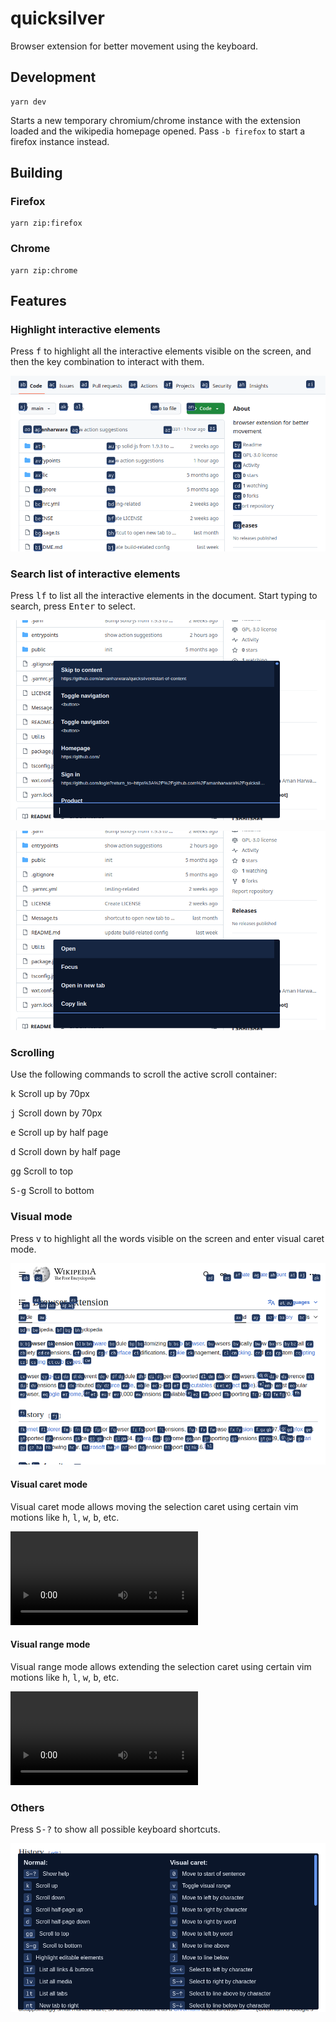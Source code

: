 # quicksilver

Browser extension for better movement using the keyboard.

## Development

```console
yarn dev
```

Starts a new temporary chromium/chrome instance with the extension loaded and the wikipedia homepage opened. Pass `-b firefox` to start a firefox instance instead.

## Building

### Firefox

```console
yarn zip:firefox
```

### Chrome

```console
yarn zip:chrome
```

## Features

### Highlight interactive elements

Press <kbd>f</kbd> to highlight all the interactive elements visible on the screen, and then the key combination to interact with them.

![Screenshot of a github page showing all interactive elements highlight](./screenshots/highlight_interactive_elements_1.png)

### Search list of interactive elements

Press <kbd>lf</kbd> to list all the interactive elements in the document. Start typing to search, press <kbd>Enter</kbd> to select.

![Screenshot of a list of all interactive elements](./screenshots/list_interactive_elements_0.png)

![Screenshot of the menu for an interactive element](./screenshots/list_interactive_elements_1.png)

### Scrolling

Use the following commands to scroll the active scroll container:

<kbd>k</kbd> Scroll up by 70px

<kbd>j</kbd> Scroll down by 70px

<kbd>e</kbd> Scroll up by half page

<kbd>d</kbd> Scroll down by half page

<kbd>gg</kbd> Scroll to top

<kbd>S-g</kbd> Scroll to bottom

### Visual mode

Press <kbd>v</kbd> to highlight all the words visible on the screen and enter visual caret mode.

![Screenshot of wikipedia page with all visible words highlighted](./screenshots/visual_mode_highlights.png)

#### Visual caret mode

Visual caret mode allows moving the selection caret using certain vim motions like <kbd>h</kbd>, <kbd>l</kbd>, <kbd>w</kbd>, <kbd>b</kbd>, etc.

![Screen recording showing navigation in visual caret mode](./screenshots/visual_caret_navigation.mp4)

#### Visual range mode

Visual range mode allows extending the selection caret using certain vim motions like <kbd>h</kbd>, <kbd>l</kbd>, <kbd>w</kbd>, <kbd>b</kbd>, etc.

![Screen recording showing navigation in visual range mode](./screenshots/visual_range_navigation.mp4)

### Others

Press <kbd>S-?</kbd> to show all possible keyboard shortcuts.

![Screenshot of the help page that shows all shortcuts](./screenshots/all_shortcuts.png)
